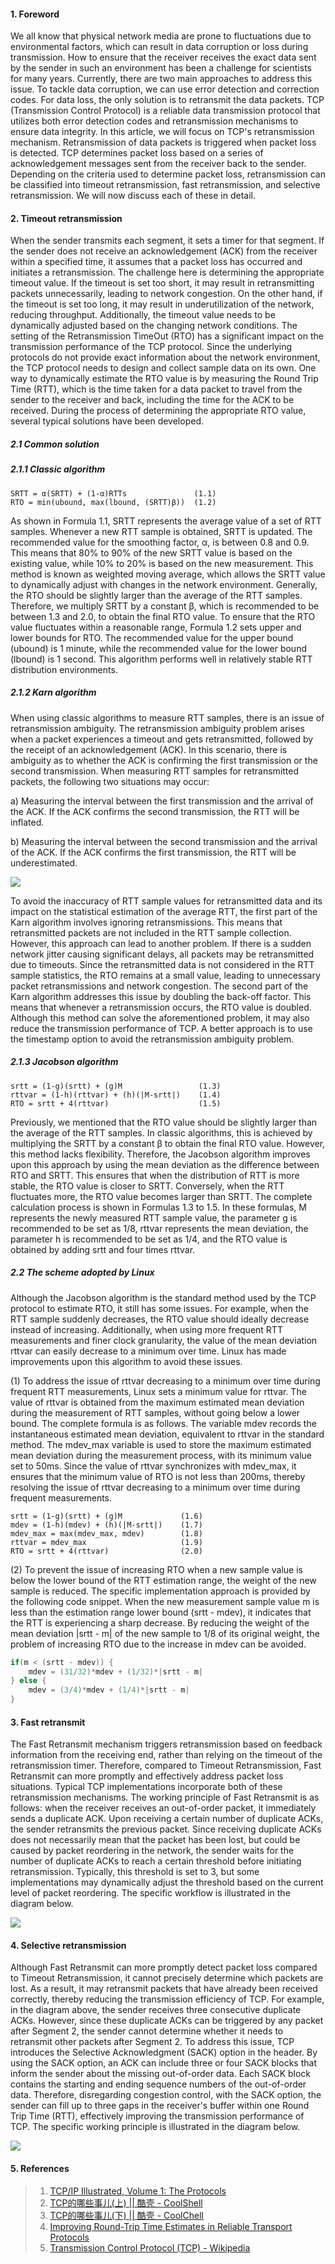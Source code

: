 #### 1. Foreword

We all know that physical network media are prone to fluctuations due to environmental factors, which can result in data corruption or loss during transmission. How to ensure that the receiver receives the exact data sent by the sender in such an environment has been a challenge for scientists for many years. Currently, there are two main approaches to address this issue. To tackle data corruption, we can use error detection and correction codes. For data loss, the only solution is to retransmit the data packets. TCP (Transmission Control Protocol) is a reliable data transmission protocol that utilizes both error detection codes and retransmission mechanisms to ensure data integrity. In this article, we will focus on TCP's retransmission mechanism. Retransmission of data packets is triggered when packet loss is detected. TCP determines packet loss based on a series of acknowledgement messages sent from the receiver back to the sender. Depending on the criteria used to determine packet loss, retransmission can be classified into timeout retransmission, fast retransmission, and selective retransmission. We will now discuss each of these in detail.

#### 2. Timeout retransmission

When the sender transmits each segment, it sets a timer for that segment. If the sender does not receive an acknowledgement (ACK) from the receiver within a specified time, it assumes that a packet loss has occurred and initiates a retransmission. The challenge here is determining the appropriate timeout value. If the timeout is set too short, it may result in retransmitting packets unnecessarily, leading to network congestion. On the other hand, if the timeout is set too long, it may result in underutilization of the network, reducing throughput. Additionally, the timeout value needs to be dynamically adjusted based on the changing network conditions. The setting of the Retransmission TimeOut (RTO) has a significant impact on the transmission performance of the TCP protocol. Since the underlying protocols do not provide exact information about the network environment, the TCP protocol needs to design and collect sample data on its own. One way to dynamically estimate the RTO value is by measuring the Round Trip Time (RTT), which is the time taken for a data packet to travel from the sender to the receiver and back, including the time for the ACK to be received. During the process of determining the appropriate RTO value, several typical solutions have been developed.

##### 2.1 Common solution

##### 2.1.1 Classic algorithm

```
SRTT = α(SRTT) + (1-α)RTTs               (1.1)
RTO = min(ubound, max(lbound, (SRTT)β))  (1.2)
```

As shown in Formula 1.1, SRTT represents the average value of a set of RTT samples. Whenever a new RTT sample is obtained, SRTT is updated. The recommended value for the smoothing factor, α, is between 0.8 and 0.9. This means that 80% to 90% of the new SRTT value is based on the existing value, while 10% to 20% is based on the new measurement. This method is known as weighted moving average, which allows the SRTT value to dynamically adjust with changes in the network environment. Generally, the RTO should be slightly larger than the average of the RTT samples. Therefore, we multiply SRTT by a constant β, which is recommended to be between 1.3 and 2.0, to obtain the final RTO value. To ensure that the RTO value fluctuates within a reasonable range, Formula 1.2 sets upper and lower bounds for RTO. The recommended value for the upper bound (ubound) is 1 minute, while the recommended value for the lower bound (lbound) is 1 second. This algorithm performs well in relatively stable RTT distribution environments.

##### 2.1.2 Karn algorithm

When using classic algorithms to measure RTT samples, there is an issue of retransmission ambiguity. The retransmission ambiguity problem arises when a packet experiences a timeout and gets retransmitted, followed by the receipt of an acknowledgement (ACK). In this scenario, there is ambiguity as to whether the ACK is confirming the first transmission or the second transmission. When measuring RTT samples for retransmitted packets, the following two situations may occur:

a) Measuring the interval between the first transmission and the arrival of the ACK. If the ACK confirms the second transmission, the RTT will be inflated.

b) Measuring the interval between the second transmission and the arrival of the ACK. If the ACK confirms the first transmission, the RTT will be underestimated.

![](./image/1.svg)

To avoid the inaccuracy of RTT sample values for retransmitted data and its impact on the statistical estimation of the average RTT, the first part of the Karn algorithm involves ignoring retransmissions. This means that retransmitted packets are not included in the RTT sample collection. However, this approach can lead to another problem. If there is a sudden network jitter causing significant delays, all packets may be retransmitted due to timeouts. Since the retransmitted data is not considered in the RTT sample statistics, the RTO remains at a small value, leading to unnecessary packet retransmissions and network congestion. The second part of the Karn algorithm addresses this issue by doubling the back-off factor. This means that whenever a retransmission occurs, the RTO value is doubled. Although this method can solve the aforementioned problem, it may also reduce the transmission performance of TCP. A better approach is to use the timestamp option to avoid the retransmission ambiguity problem.

##### 2.1.3 Jacobson algorithm

```
srtt = (1-g)(srtt) + (g)M                 (1.3)
rttvar = (1-h)(rttvar) + (h)(|M-srtt|)    (1.4)
RTO = srtt + 4(rttvar)                    (1.5)
```

Previously, we mentioned that the RTO value should be slightly larger than the average of the RTT samples. In classic algorithms, this is achieved by multiplying the SRTT by a constant β to obtain the final RTO value. However, this method lacks flexibility. Therefore, the Jacobson algorithm improves upon this approach by using the mean deviation as the difference between RTO and SRTT. This ensures that when the distribution of RTT is more stable, the RTO value is closer to SRTT. Conversely, when the RTT fluctuates more, the RTO value becomes larger than SRTT. The complete calculation process is shown in Formulas 1.3 to 1.5. In these formulas, M represents the newly measured RTT sample value, the parameter g is recommended to be set as 1/8, rttvar represents the mean deviation, the parameter h is recommended to be set as 1/4, and the RTO value is obtained by adding srtt and four times rttvar.

##### 2.2 The scheme adopted by Linux

Although the Jacobson algorithm is the standard method used by the TCP protocol to estimate RTO, it still has some issues. For example, when the RTT sample suddenly decreases, the RTO value should ideally decrease instead of increasing. Additionally, when using more frequent RTT measurements and finer clock granularity, the value of the mean deviation rttvar can easily decrease to a minimum over time. Linux has made improvements upon this algorithm to avoid these issues.

(1) To address the issue of rttvar decreasing to a minimum over time during frequent RTT measurements, Linux sets a minimum value for rttvar. The value of rttvar is obtained from the maximum estimated mean deviation during the measurement of RTT samples, without going below a lower bound. The complete formula is as follows. The variable mdev records the instantaneous estimated mean deviation, equivalent to rttvar in the standard method. The mdev_max variable is used to store the maximum estimated mean deviation during the measurement process, with its minimum value set to 50ms. Since the value of rttvar synchronizes with mdev_max, it ensures that the minimum value of RTO is not less than 200ms, thereby resolving the issue of rttvar decreasing to a minimum over time during frequent measurements.

```
srtt = (1-g)(srtt) + (g)M             (1.6)
mdev = (1-h)(mdev) + (h)(|M-srtt|)    (1.7)
mdev_max = max(mdev_max, mdev)        (1.8)
rttvar = mdev_max                     (1.9)
RTO = srtt + 4(rttvar)                (2.0)
```

(2) To prevent the issue of increasing RTO when a new sample value is below the lower bound of the RTT estimation range, the weight of the new sample is reduced. The specific implementation approach is provided by the following code snippet. When the new measurement sample value m is less than the estimation range lower bound (srtt - mdev), it indicates that the RTT is experiencing a sharp decrease. By reducing the weight of the mean deviation |srtt - m| of the new sample to 1/8 of its original weight, the problem of increasing RTO due to the increase in mdev can be avoided.

```c
if(m < (srtt - mdev)) {
    mdev = (31/32)*mdev + (1/32)*|srtt - m|
} else {
    mdev = (3/4)*mdev + (1/4)*|srtt - m|
}
```

#### 3. Fast retransmit

The Fast Retransmit mechanism triggers retransmission based on feedback information from the receiving end, rather than relying on the timeout of the retransmission timer. Therefore, compared to Timeout Retransmission, Fast Retransmit can more promptly and effectively address packet loss situations. Typical TCP implementations incorporate both of these retransmission mechanisms. The working principle of Fast Retransmit is as follows: when the receiver receives an out-of-order packet, it immediately sends a duplicate ACK. Upon receiving a certain number of duplicate ACKs, the sender retransmits the previous packet. Since receiving duplicate ACKs does not necessarily mean that the packet has been lost, but could be caused by packet reordering in the network, the sender waits for the number of duplicate ACKs to reach a certain threshold before initiating retransmission. Typically, this threshold is set to 3, but some implementations may dynamically adjust the threshold based on the current level of packet reordering. The specific workflow is illustrated in the diagram below.

![](./image/2.svg)

#### 4. Selective retransmission

Although Fast Retransmit can more promptly detect packet loss compared to Timeout Retransmission, it cannot precisely determine which packets are lost. As a result, it may retransmit packets that have already been received correctly, thereby reducing the transmission efficiency of TCP. For example, in the diagram above, the sender receives three consecutive duplicate ACKs. However, since these duplicate ACKs can be triggered by any packet after Segment 2, the sender cannot determine whether it needs to retransmit other packets after Segment 2. To address this issue, TCP introduces the Selective Acknowledgment (SACK) option in the header. By using the SACK option, an ACK can include three or four SACK blocks that inform the sender about the missing out-of-order data. Each SACK block contains the starting and ending sequence numbers of the out-of-order data. Therefore, disregarding congestion control, with the SACK option, the sender can fill up to three gaps in the receiver's buffer within one Round Trip Time (RTT), effectively improving the transmission performance of TCP. The specific working principle is illustrated in the diagram below.

![](./image/3.svg)

#### 5. References

> 1. [TCP/IP Illustrated, Volume 1: The Protocols](https://book.douban.com/subject/1088054/)
> 2. [TCP的哪些事儿(上)  || 酷壳 - CoolShell](https://coolshell.cn/articles/11564.html) 
> 3. [TCP的哪些事儿(下)  || 酷壳 - CoolChell](https://coolshell.cn/articles/11609.html) 
> 4. [Improving Round-Trip Time Estimates in Reliable Transport Protocols](chrome-extension://ikhdkkncnoglghljlkmcimlnlhkeamad/pdf-viewer/web/viewer.html?file=http%3A%2F%2Fccr.sigcomm.org%2Farchive%2F1995%2Fjan95%2Fccr-9501-partridge87.pdf)
> 5. [Transmission Control Protocol (TCP) - Wikipedia](https://zh.wikipedia.org/wiki/%E4%BC%A0%E8%BE%93%E6%8E%A7%E5%88%B6%E5%8D%8F%E8%AE%AE)

